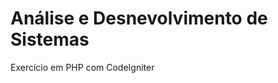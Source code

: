 Análise e Desnevolvimento de Sistemas
================================================

Exercício em PHP com CodeIgniter

